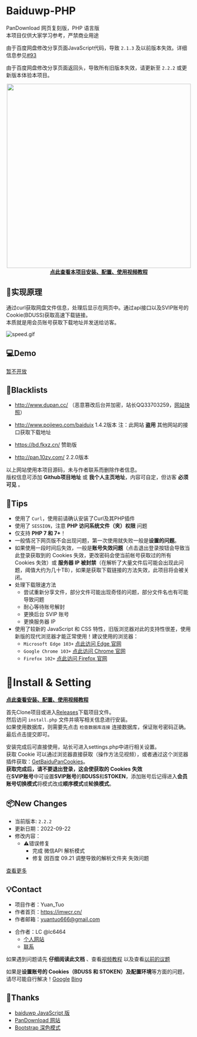 # Baiduwp-PHP

PanDownload 网页复刻版，PHP 语言版<br/>
本项目仅供大家学习参考，严禁商业用途

由于百度网盘修改分享页面JavaScript代码，导致 `2.1.3` 及以前版本失效。详细信息参见[#93](https://github.com/yuantuo666/baiduwp-php/issues/93)

由于百度网盘修改分享页面返回头，导致所有旧版本失效，请更新至 `2.2.2` 或更新版本体验本项目。<br/>

<div align="center"><a href="https://www.bilibili.com/video/BV1N5411A77n"><img src="https://i.loli.net/2021/04/04/9NJ2lC4T78o1XmZ.png" width="500"><br /><b>点此查看本项目安装、配置、使用视频教程</b></a></div>

## 🔎实现原理
通过curl获取网盘文件信息，处理后显示在网页中。通过api接口以及SVIP账号的Cookie(BDUSS)获取高速下载链接。<br/>
本质就是用会员账号获取下载地址并发送给访客。

![speed.gif](https://i.loli.net/2021/04/04/pRD1hA8rKLeEbn9.gif)

## 💻Demo
[暂不开放](http://imwcr.cn/api/bdwp/)<br />

## 🚧Blacklists
- http://www.dupan.cc/ （恶意篡改后台并加密，站长QQ33703259，[网站快照](https://web.archive.org/web/20210125182649/http://www.dupan.cc/)）

- http://www.pojiewo.com/baidujx 1.4.2版本  注：此网站 **盗用** 其他网站的接口获取下载地址
- https://bd.fkxz.cn/ 赞助版
- http://pan.10zv.com/ 2.2.0版本
<!-- - http://wp.nanmu.cool/ 2.1.8版本 注：站长拒不修改 -->
<!-- - http://baidu.mfs-2020.com/ 2.2.0版本 -->
<!-- - https://pan.vxians.tk/ 暂时无法访问 -->
<!-- - https://pan.xiaoshuyun.cn/ 1.4.3版本 无密码 -->
<!-- - https://bd.pkqjsq.top/ 1.4.3版本 -->
<!-- - http://pan.0ddt.com/ 1.0版本 -->
<!-- - https://129.146.174.245/ 1.4.5版本 -->
<!-- - https://pan.lie01.com/ 1.4.3版本 -->
<!-- - https://www.bdwp.cf/ 1.4.3版本 -->

以上网站使用本项目源码，未与作者联系而删除作者信息。<br />
版权信息可添加 **Github项目地址** 或 **我个人主页地址**，内容可自定，但访客 **必须可见** 。<br />

## 📌Tips
- 使用了 `Curl`，使用前请确认安装了Curl及其PHP插件
- 使用了 `SESSION`，注意 **PHP 访问系统文件（夹）权限** 问题
- 仅支持 **PHP 7 和 7+**！
- 一般情况下网页版不会出现问题，第一次使用就失败一般是**设置的问题**。
- 如果使用一段时间后失效，一般是**账号失效问题**（点击退出登录按钮会导致当此登录获取到的 Cookies 失效，更改密码会使当前帐号获取过的所有 Cookies 失效）或 **服务器 IP 被封禁**（在解析了大量文件后可能会出现此问题，阈值大约为几十TB），如果是获取下载链接的方法失效，此项目将会被关闭。
- 处理下载限速方法
  - 尝试重新分享文件，部分文件可能出现奇怪的问题，部分文件名也有可能导致问题
  - 耐心等待账号解封
  - 更换后台 SVIP 账号
  - 更换服务器 IP
- 使用了较新的 JavaScript 和 CSS 特性，旧版浏览器对此的支持性很差，使用新版的现代浏览器才能正常使用！建议使用的浏览器：
  - `Microsoft Edge 103+` [点此访问 Edge 官网](https://www.microsoft.com/zh-cn/edge)
  - `Google Chrome 103+` [点此访问 Chrome 官网](https://www.google.cn/chrome/)
  - `Firefox 102+` [点此访问 Firefox 官网](https://www.firefox.com.cn/)

# 🔧Install & Setting
[**点此查看安装、配置、使用视频教程**](https://www.bilibili.com/video/BV1N5411A77n)

首先Clone项目或进入[Releases](https://github.com/yuantuo666/baiduwp-php/releases)下载项目文件。<br />
然后访问 `install.php` 文件并填写相关信息进行安装。<br />
如果使用数据库，则需要先点击 `检查数据库连接` 连接数据库，保证账号密码正确。<br />
最后点击提交即可。<br />

安装完成后可直接使用，站长可进入settings.php中进行相关设置。<br />
获取 Cookie 可以通过浏览器直接获取（操作方法见视频），或者通过这个浏览器插件获取：[GetBaiduPanCookies](https://github.com/dylanbai8/GetBaiduPanCookies)。<br />
**获取完成后，请不要退出登录，这会使获取的 Cookies 失效**<br />
在**SVIP账号**中可设置**SVIP账号**的**BDUSS**和**STOKEN**，添加账号后记得进入**会员账号切换模式**将模式改成**顺序模式**或**轮换模式**。<br />

## 📦New Changes
- 当前版本: `2.2.2`
- 更新日期：2022-09-22
- 修改内容：
  - ⚠错误修复
    - 完成 微信API 解析模式
    - 修复 因百度 09.21 调整导致的解析文件夹 失效问题


[查看更多](Update.md)

## 💡Contact
- 项目作者：Yuan_Tuo
- 作者首页：https://imwcr.cn/
- 作者邮箱：yuantuo666@gmail.com
<!--- Telegram：
  - [@yuantuo666](https://t.me/yuantuo666)
  - [Telegram频道](https://t.me/baiduwp_php)-->
- 合作者：LC @lc6464
  - [个人网站](https://lcwebsite.cn/ "LC的网站")
  - [联系](https://lcwebsite.cn/web/contact.aspx "联系 LC")

如果遇到问题请先 **仔细阅读此文档** 、查看[视频教程](https://www.bilibili.com/video/BV1N5411A77n)
以及查看[以前的议题](https://github.com/yuantuo666/baiduwp-php/issues)<br />

如果是**设置账号的 Cookies（BDUSS 和 STOKEN）**及**配置环境**等方面的问题，请尽可能自行解决！[Google](https://www.google.com/ "谷歌") [Bing](https://cn.bing.com/ "必应")<br />


## 🔔Thanks
- [baiduwp JavaScript 版](https://github.com/TkzcM/baiduwp "baiduwp 项目")
- [PanDownload 网站](https://pandownload.com/ "PanDownload 网站")
- [Bootstrap 深色模式](https://github.com/vinorodrigues/bootstrap-dark "bootstrap-dark 项目")
